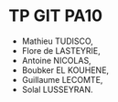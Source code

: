 # TP GIT PA10

- Mathieu TUDISCO,
- Flore de LASTEYRIE,
- Antoine NICOLAS,
- Boubker EL KOUHENE,
- Guillaume LECOMTE,
- Solal LUSSEYRAN.
